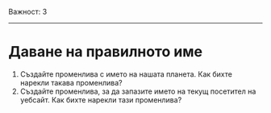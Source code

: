 Важност: 3

---

# Даване на правилното име

1. Създайте променлива с името на нашата планета. Как бихте нарекли такава променлива?
2. Създайте променлива, за да запазите името на текущ посетител на уебсайт. Как бихте нарекли тази променлива?
